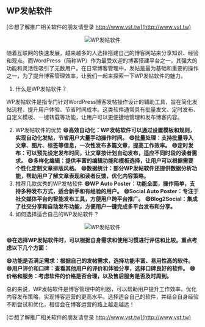 ## **WP发帖软件**

[😍想了解推广相关软件的朋友请登录 http://www.vst.tw](http://www.vst.tw)

 <center><img src="https://vst.tw/MP4/tuiguang/png/0.png" alt="WP发帖软件"></center>

随着互联网的快速发展，越来越多的人选择搭建自己的博客网站来分享知识、经验和观点。而WordPress（简称WP）作为最受欢迎的博客搭建平台之一，其强大的功能和灵活性吸引了无数用户。在日常博客管理中，发帖是最为基础和重要的操作之一，为了提升博客管理效率，让我们一起来探索一下WP发帖软件的魅力。

1. 什么是WP发帖软件？

WP发帖软件是指专门针对WordPress博客发帖操作设计的辅助工具，旨在简化发帖流程、提升用户体验、节省时间成本。这类软件通常具有批量发文、定时发布、自定义模板、一键转载等功能，让用户可以更便捷地管理和发布博客内容。

2. WP发帖软件的优势
**😄高效自动化：WP发帖软件可以通过设置模板和规则，实现自动化发帖，节省用户大量手动操作时间。**
**😄批量处理：支持批量导入文章、图片、标签等信息，一次性发布多篇文章，提高工作效率。**
**😄定时发布：可以预先设定发布时间，让文章按计划自动发布，适应不同时段的读者需求。**
**😄多样化编辑：提供丰富的编辑功能和模板选择，让用户可以根据需要个性化定制文章排版风格。**
**😄数据统计：部分WP发帖软件还提供数据分析功能，帮助用户了解文章表现和读者反馈，优化内容策略。**
3. 推荐几款优秀的WP发帖软件
**😄WP Auto Poster：功能全面，操作简单，支持多种发布方式，适合新手和有经验的用户。**
**😄Social Auto Poster：专注于社交媒体平台的智能发布工具，方便用户跨平台推广。**
**😄Blog2Social：集成了社交分享和自动发布功能，方便用户一键完成多平台发布和分享。**
4. 如何选择适合自己的WP发帖软件？

 <center><img src="https://vst.tw/MP4/tuiguang/png/6.png" alt="WP发帖软件"></center>

**😄在选择WP发帖软件时，可以根据自身需求和使用习惯进行评估和比较。重点考虑以下几个方面：**

**😄功能是否满足需求：根据自己的发帖需求，选择功能丰富、易用性高的软件。**
**😄用户评价和口碑：查看其他用户的评价和体验分享，选择口碑良好的软件。**
**😄价格和服务：考虑软件的价格是否合理，以及售后服务是否及时周到。**

总的来说，WP发帖软件是博客管理中的利器，可以帮助用户提升工作效率，优化内容发布策略，实现博客运营的更高水平。选择适合自己的软件，并结合自身经验不断尝试和优化，相信会在博客运营的路上越走越远！

[😍想了解推广相关软件的朋友请登录 http://www.vst.tw](http://www.vst.tw)



